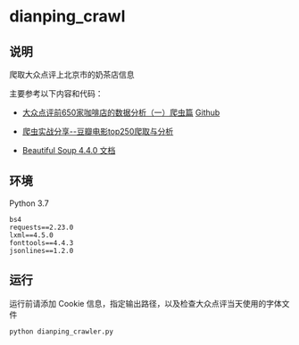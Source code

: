 # dianping_crawl

## 说明
爬取大众点评上北京市的奶茶店信息

主要参考以下内容和代码：

+ [大众点评前650家咖啡店的数据分析（一）爬虫篇](https://blog.csdn.net/weixin_41013322/article/details/104702813)
[Github](https://github.com/Amberjay18/dianping_coffee_analysis)


+ [爬虫实战分享--豆瓣电影top250爬取与分析](https://zhuanlan.zhihu.com/p/62601606)

+ [Beautiful Soup 4.4.0 文档](https://beautifulsoup.readthedocs.io/zh_CN/v4.4.0/)

## 环境
Python 3.7

```
bs4
requests==2.23.0
lxml==4.5.0
fonttools==4.4.3
jsonlines==1.2.0
```

## 运行
运行前请添加 Cookie 信息，指定输出路径，以及检查大众点评当天使用的字体文件
```
python dianping_crawler.py
```

